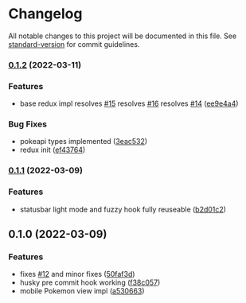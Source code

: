 # Changelog

All notable changes to this project will be documented in this file. See [standard-version](https://github.com/conventional-changelog/standard-version) for commit guidelines.

### [0.1.2](https://github.com/ItsMidnights/super-effective-calculator/compare/v0.1.1...v0.1.2) (2022-03-11)


### Features

* base redux impl resolves [#15](https://github.com/ItsMidnights/super-effective-calculator/issues/15) resolves [#16](https://github.com/ItsMidnights/super-effective-calculator/issues/16) resolves [#14](https://github.com/ItsMidnights/super-effective-calculator/issues/14) ([ee9e4a4](https://github.com/ItsMidnights/super-effective-calculator/commit/ee9e4a48a5624dae659849768740d2c15785ee54))


### Bug Fixes

* pokeapi types implemented ([3eac532](https://github.com/ItsMidnights/super-effective-calculator/commit/3eac53251e9f6f5843f7c525d161d2aa4e933467))
* redux init ([ef43764](https://github.com/ItsMidnights/super-effective-calculator/commit/ef43764171419537941475882afa00192ff8f482))

### [0.1.1](https://github.com/ItsMidnights/super-effective-calculator/compare/v0.1.0...v0.1.1) (2022-03-09)

### Features

- statusbar light mode and fuzzy hook fully reuseable ([b2d01c2](https://github.com/ItsMidnights/super-effective-calculator/commit/b2d01c24a7c2b7dace8bb89d4c7fd0b68859bda2))

## 0.1.0 (2022-03-09)

### Features

- fixes [#12](https://github.com/ItsMidnights/super-effective-calculator/issues/12) and minor fixes ([50faf3d](https://github.com/ItsMidnights/super-effective-calculator/commit/50faf3d3215ca7030af19be15fd3508ec281fc79))
- husky pre commit hook working ([f38c057](https://github.com/ItsMidnights/super-effective-calculator/commit/f38c05706b2ad9424dda0486a05fbb09417ae57e))
- mobile Pokemon view impl ([a530663](https://github.com/ItsMidnights/super-effective-calculator/commit/a530663b749592a03e8a41f450a8d9cea91c8903))
